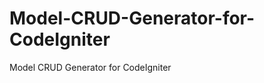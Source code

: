 Model-CRUD-Generator-for-CodeIgniter
====================================

Model CRUD Generator for CodeIgniter

